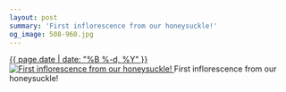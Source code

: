 ```yaml
---
layout: post
summary: 'First inflorescence from our honeysuckle!'
og_image: 508-960.jpg
---
```


<p>
 <time>
  <a href="/508">
   {{ page.date | date: "%B %-d, %Y" }}
  </a>
 </time>
 <a href="/508">
  <img alt="First inflorescence from our honeysuckle!" data-taken="7/17/2016" sizes="(min-width: 700px) 50vw, calc(100vw - 2rem)" src="{{ site.assets_url }}/508-480.jpg" srcset="{{ site.assets_url }}/508-960.jpg 960w, {{ site.assets_url }}/508-720.jpg 720w, {{ site.assets_url }}/508-480.jpg 480w, {{ site.assets_url }}/508-240.jpg 240w"/>
 </a>
 <span>
  First inflorescence from our honeysuckle!
 </span>
</p>
